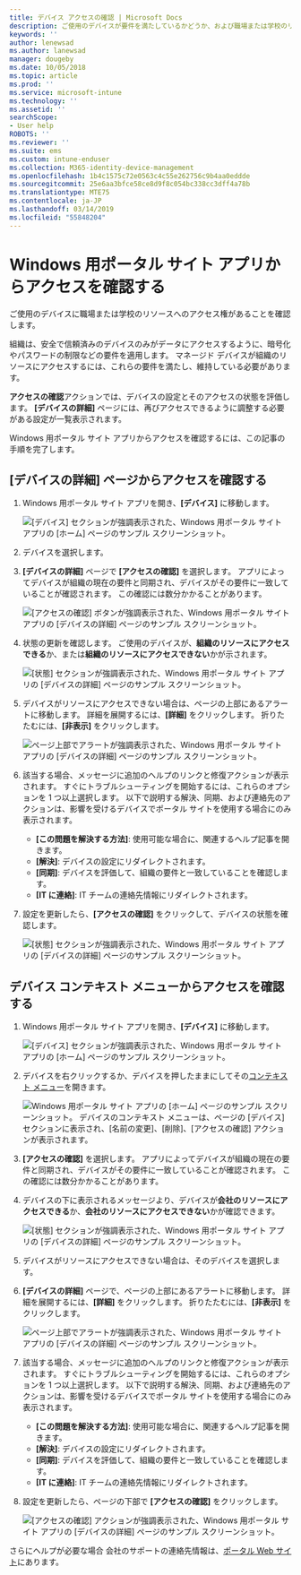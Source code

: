 ```yaml
---
title: デバイス アクセスの確認 | Microsoft Docs
description: ご使用のデバイスが要件を満たしているかどうか、および職場または学校のリソースにアクセスできるかどうか、デバイス アクセスを確認します。
keywords: ''
author: lenewsad
ms.author: lanewsad
manager: dougeby
ms.date: 10/05/2018
ms.topic: article
ms.prod: ''
ms.service: microsoft-intune
ms.technology: ''
ms.assetid: ''
searchScope:
- User help
ROBOTS: ''
ms.reviewer: ''
ms.suite: ems
ms.custom: intune-enduser
ms.collection: M365-identity-device-management
ms.openlocfilehash: 1b4c1575c72e0563c4c55e262756c9b4aa0eddde
ms.sourcegitcommit: 25e6aa3bfce58ce8d9f8c054bc338cc3dff4a78b
ms.translationtype: MTE75
ms.contentlocale: ja-JP
ms.lasthandoff: 03/14/2019
ms.locfileid: "55848204"
---
```

# <a name="check-access-from-company-portal-app-for-windows"></a>Windows 用ポータル サイト アプリからアクセスを確認する

ご使用のデバイスに職場または学校のリソースへのアクセス権があることを確認します。 

組織は、安全で信頼済みのデバイスのみがデータにアクセスするように、暗号化やパスワードの制限などの要件を適用します。 マネージド デバイスが組織のリソースにアクセスするには、これらの要件を満たし、維持している必要があります。

**アクセスの確認**アクションでは、デバイスの設定とそのアクセスの状態を評価します。 **[デバイスの詳細]** ページには、再びアクセスできるように調整する必要がある設定が一覧表示されます。 

Windows 用ポータル サイト アプリからアクセスを確認するには、この記事の手順を完了します。  

## <a name="check-access-from-device-details-page"></a>[デバイスの詳細] ページからアクセスを確認する  
1. Windows 用ポータル サイト アプリを開き、**[デバイス]** に移動します。  

    ![[デバイス] セクションが強調表示された、Windows 用ポータル サイト アプリの [ホーム] ページのサンプル スクリーンショット。](./media/1809_CheckAccess_Context_Select_Device.png)  
2. デバイスを選択します。  
3. **[デバイスの詳細]** ページで **[アクセスの確認]** を選択します。 アプリによってデバイスが組織の現在の要件と同期され、デバイスがその要件に一致していることが確認されます。 この確認には数分かかることがあります。  

    ![[アクセスの確認] ボタンが強調表示された、Windows 用ポータル サイト アプリの [デバイスの詳細] ページのサンプル スクリーンショット。](./media/1809_CheckAccess_Checking_Status.png) 

4. 状態の更新を確認します。 ご使用のデバイスが、**組織のリソースにアクセスできる**か、または**組織のリソースにアクセスできない**かが示されます。  

   ![[状態] セクションが強調表示された、Windows 用ポータル サイト アプリの [デバイスの詳細] ページのサンプル スクリーンショット。](./media/1809_CheckAccess_Device_details_status1.png)  
   
5. デバイスがリソースにアクセスできない場合は、ページの上部にあるアラートに移動します。 詳細を展開するには、**[詳細]** をクリックします。 折りたたむには、**[非表示]** をクリックします。  

    ![ページ上部でアラートが強調表示された、Windows 用ポータル サイト アプリの [デバイスの詳細] ページのサンプル スクリーンショット。](./media/1809_CheckAccess_Device_details_alert1.png)  

6. 該当する場合、メッセージに追加のヘルプのリンクと修復アクションが表示されます。 すぐにトラブルシューティングを開始するには、これらのオプションを 1 つ以上選択します。 以下で説明する解決、同期、および連絡先のアクションは、影響を受けるデバイスでポータル サイトを使用する場合にのみ表示されます。  

     * **[この問題を解決する方法]**: 使用可能な場合に、関連するヘルプ記事を開きます。  
     * **[解決]**: デバイスの設定にリダイレクトされます。  
     * **[同期]**: デバイスを評価して、組織の要件と一致していることを確認します。  
     * **[IT に連絡]**: IT チームの連絡先情報にリダイレクトされます。   
 
6. 設定を更新したら、**[アクセスの確認]** をクリックして、デバイスの状態を確認します。  

    ![[状態] セクションが強調表示された、Windows 用ポータル サイト アプリの [デバイスの詳細] ページのサンプル スクリーンショット。](./media/1809_CheckAccess_Device_details_status1.png)  

## <a name="check-access-from-device-context-menu"></a>デバイス コンテキスト メニューからアクセスを確認する  
1. Windows 用ポータル サイト アプリを開き、**[デバイス]** に移動します。  

    ![[デバイス] セクションが強調表示された、Windows 用ポータル サイト アプリの [ホーム] ページのサンプル スクリーンショット。](./media/1809_CheckAccess_Context_Select_Device.png)  

2. デバイスを右クリックするか、デバイスを押したままにしてその[コンテキスト メニュー](https://docs.microsoft.com//windows/uwp/design/controls-and-patterns/menus)を開きます。  

    ![Windows 用ポータル サイト アプリの [ホーム] ページのサンプル スクリーンショット。 デバイスのコンテキスト メニューは、ページの **[デバイス]** セクションに表示され、[名前の変更]、[削除]、[アクセスの確認] アクションが表示されます。](./media/1809_DeviceContextMenu_Windows_CP.png)  
3. **[アクセスの確認]** を選択します。 アプリによってデバイスが組織の現在の要件と同期され、デバイスがその要件に一致していることが確認されます。 この確認には数分かかることがあります。  
 
4. デバイスの下に表示されるメッセージより、デバイスが**会社のリソースにアクセスできる**か、**会社のリソースにアクセスできない**かが確認できます。 

    ![[状態] セクションが強調表示された、Windows 用ポータル サイト アプリの [デバイスの詳細] ページのサンプル スクリーンショット。](./media/1809_CheckAccess_Context_Menu_Alert2.png) 

5. デバイスがリソースにアクセスできない場合は、そのデバイスを選択します。  
6. **[デバイスの詳細]** ページで、ページの上部にあるアラートに移動します。 詳細を展開するには、**[詳細]** をクリックします。 折りたたむには、**[非表示]** をクリックします。  

    ![ページ上部でアラートが強調表示された、Windows 用ポータル サイト アプリの [デバイスの詳細] ページのサンプル スクリーンショット。](./media/1809_CheckAccess_Device_details_alert1.png)  

6. 該当する場合、メッセージに追加のヘルプのリンクと修復アクションが表示されます。 すぐにトラブルシューティングを開始するには、これらのオプションを 1 つ以上選択します。 以下で説明する解決、同期、および連絡先のアクションは、影響を受けるデバイスでポータル サイトを使用する場合にのみ表示されます。  

     * **[この問題を解決する方法]**: 使用可能な場合に、関連するヘルプ記事を開きます。  
     * **[解決]**: デバイスの設定にリダイレクトされます。  
     * **[同期]**: デバイスを評価して、組織の要件と一致していることを確認します。  
     * **[IT に連絡]**: IT チームの連絡先情報にリダイレクトされます。    

7. 設定を更新したら、ページの下部で **[アクセスの確認]** をクリックします。  

    ![[アクセスの確認] アクションが強調表示された、Windows 用ポータル サイト アプリの [デバイスの詳細] ページのサンプル スクリーンショット。](./media/1809_CheckAccess_Device_details_button.png) 


さらにヘルプが必要な場合 会社のサポートの連絡先情報は、[ポータル Web サイト](https://go.microsoft.com/fwlink/?linkid=2010980)にあります。
